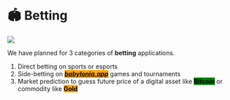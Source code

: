 # 🏟 Betting

![](../.gitbook/assets/SLIDES\_BETTING\_011\_1x1\_withLogo.png)

We have planned for 3 categories of **betting** applications.

1. Direct betting on sports or esports
2. Side-betting on [_<mark style="background-color:orange;">**babylonia.app**</mark>_](https://babylonia.app) games and tournaments
3. Market prediction to guess future price of a digital asset like <mark style="background-color:green;">**Bitcoin**</mark> or commodity like <mark style="background-color:orange;">**Gold**</mark>
